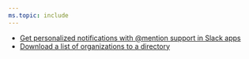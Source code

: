 ```yaml
---
ms.topic: include
---
```


- [Get personalized notifications with @mention support in Slack apps](#get-personalized-notifications-with--support-in-slack-apps)
- [Download a list of organizations to a directory](#download-a-list-of-organizations-to-a-directory)